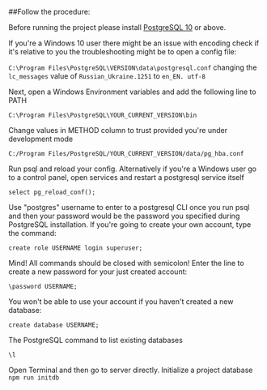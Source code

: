 ##Follow the procedure: 

Before running the project please install [PostgreSQL 10](https://www.postgresql.org/download/) or above.

If you're a Windows 10 user there might be an issue with encoding check if it's relative to you
the troubleshooting might be to open a config file:

`C:\Program Files\PostgreSQL\VERSION\data\postgresql.conf`
changing the `lc_messages` value of `Russian_Ukraine.1251` to `en_EN.
utf-8`

Next, open a Windows Environment variables and add the following line to PATH

`C:\Program Files\PostgreSQL\YOUR_CURRENT_VERSION\bin`

Change values in METHOD column to trust provided you're under development mode

`C:/Program Files/PostgreSQL/YOUR_CURRENT_VERSION/data/pg_hba.conf`

Run psql and reload your config. Alternatively if you're a Windows user go 
to a control panel, open services and restart a postgresql service itself

`select pg_reload_conf();`

Use "postgres" username to enter to a postgresql CLI once you run psql and 
then your password would be the password you specified during PostgreSQL installation.
If you're going to create your own account, type the command:

`create role USERNAME login superuser;`

Mind! All commands should be closed with semicolon! Enter the line to create 
a new password for your just created account:

`\password USERNAME;`

You won't be able to use your account if you haven't created a new database:

`create database USERNAME;`


The PostgreSQL command to list existing databases

`\l`

Open Terminal and then go to server directly. Initialize a project database
`npm run initdb`